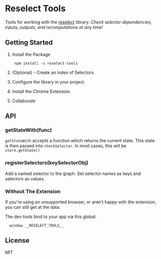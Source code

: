 # Reselect Tools

Tools for working with the [reselect](https://github.com/reactjs/reselect) library:
*Check selector dependencies, inputs, outputs, and recomputations at any time!*

## Getting Started


1. Install the Package

        npm install -s reselect-tools
        
2. (Optional) - Create an index of Selectors. 

2. Configure the library in your project.

3. Install the Chrome Extension.

4. Collaborate


## API

### getStateWith(func)

`getStateWith` accepts a function which returns the current state. This state is then passed into ```checkSelector```. In most cases, this will be ```store.getState()```


### registerSelectors(keySelectorObj)

Add a named selector to the graph. Set selector names as keys and selectors as values.


### Without The Extension

If you're using an unsupported browser, or aren't happy with the extension, you can still get at the data.

The dev tools bind to your app via this global:
```
  window.__RESELECT_TOOLS__
```


## License

MIT